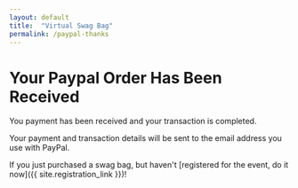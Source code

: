 ```yaml
---
layout: default
title:  "Virtual Swag Bag"
permalink: /paypal-thanks
---
```


# Your Paypal Order Has Been Received

You payment has been received and your transaction is completed.

Your payment and transaction details will be sent to the email address you use with PayPal.

If you just purchased a swag bag, but haven't [registered for the event, do it now]({{ site.registration_link }})!
